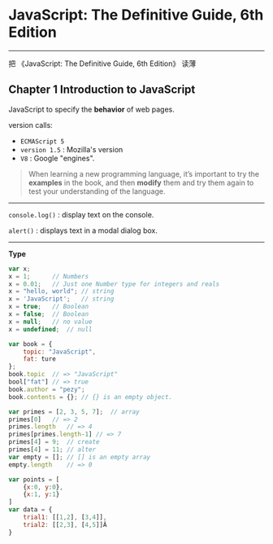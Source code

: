 # JavaScript: The Definitive Guide, 6th Edition

-----

把 《JavaScript: The Definitive Guide, 6th Edition》 读薄

## Chapter 1 Introduction to JavaScript

JavaScript to specify the **behavior** of web pages.

version calls:

- `ECMAScript 5`
- `version 1.5` : Mozilla's version
- `V8` : Google "engines".

> When learning a new programming language, it’s important to try the **examples** in the book, and then **modify** them and try them again to test your understanding of the language.

-----

`console.log()` : display text on the console.

`alert()` : displays text in a modal dialog box.

-----

**Type**

```js
var x;
x = 1;      // Numbers
x = 0.01;   // Just one Number type for integers and reals
x = "hello, world"; // string
x = 'JavaScript';   // string
x = true;   // Boolean
x = false;  // Boolean
x = null;   // no value
x = undefined;  // null

var book = {
    topic: "JavaScript",
    fat: ture
};
book.topic  // => "JavaScript"
bool["fat"] // => true
book.author = "pezy";
book.contents = {}; // {} is an empty object.

var primes = [2, 3, 5, 7];  // array
primes[0]   // => 2
primes.length   // => 4
primes[primes.length-1] // => 7
primes[4] = 9;  // create
primes[4] = 11; // alter
var empty = []; // [] is an empty array
empty.length    // => 0

var points = [
    {x:0, y:0},
    {x:1, y:1}
]
var data = {
    trial1: [[1,2], [3,4]],
    trial2: [[2,3], [4,5]]Â
}
```
